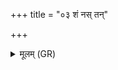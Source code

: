 +++
title = "०३ शं नस् तन्"

+++
<details><summary>मूलम् (GR)</summary>

शं नस् तन् मित्रावरुणा गृणीतं  
तृढा अमित्रा बहुधा वि शेराम् ।  
जयतु सेनोप घोष एतु  
पृथक् सत्वानो बहुधा भरन्ताम् ॥
</details>